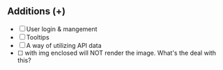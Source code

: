 ## Additions (+)

- [ ] User login & mangement
- [ ] Tooltips
- [ ] A way of utilizing API data
- [ ] <Link> with img enclosed will NOT render the image. What's the deal with this?
